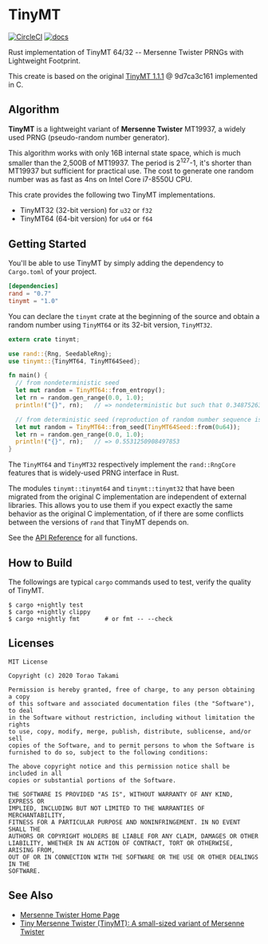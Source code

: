 # TinyMT
[![CircleCI](https://circleci.com/gh/torao/tinymt/tree/master.svg?style=shield)](https://circleci.com/gh/torao/tinymt)
[![docs](https://docs.rs/tinymt/badge.svg)](https://docs.rs/tinymt)

Rust implementation of TinyMT 64/32 -- Mersenne Twister PRNGs with Lightweight Footprint.

This create is based on the original [TinyMT 1.1.1](https://github.com/MersenneTwister-Lab/TinyMT) @ 9d7ca3c161
implemented in C.

## Algorithm

**TinyMT** is a lightweight variant of **Mersenne Twister** MT19937, a widely used PRNG (pseudo-random number generator).

This algorithm works with only 16B internal state space, which is much smaller than the 2,500B of MT19937. The period is
2<sup>127</sup>-1, it's shorter than MT19937 but sufficient for practical use. The cost to generate one random number
was as fast as 4ns on Intel Core i7-8550U CPU.

This crate provides the following two TinyMT implementations.

* TinyMT32 (32-bit version) for `u32` or `f32`
* TinyMT64 (64-bit version) for `u64` or `f64`

## Getting Started

You'll be able to use TinyMT by simply adding the dependency to `Cargo.toml` of your project.

```toml
[dependencies]
rand = "0.7"
tinymt = "1.0"
```

You can declare the `tinymt` crate at the beginning of the source and obtain a random number using `TinyMT64` or its
32-bit version, `TinyMT32`.

```rust
extern crate tinymt;

use rand::{Rng, SeedableRng};
use tinymt::{TinyMT64, TinyMT64Seed};

fn main() {
  // from nondeterministic seed
  let mut random = TinyMT64::from_entropy();
  let rn = random.gen_range(0.0, 1.0);
  println!("{}", rn);   // => nondeterministic but such that 0.3487526381670172

  // from deterministic seed (reproduction of random number sequence is possible)
  let mut random = TinyMT64::from_seed(TinyMT64Seed::from(0u64));
  let rn = random.gen_range(0.0, 1.0);
  println!("{}", rn);   // => 0.5531250908497853
}
```

The `TinyMT64` and `TinyMT32` respectively implement the `rand::RngCore` features that is widely-used PRNG interface in
Rust.

The modules `tinymt::tinymt64` and `tinymt::tinymt32` that have been migrated from the original C implementation are
independent of external libraries. This allows you to use them if you expect exactly the same behavior as the original
C implementation, of if there are some conflicts between the versions of `rand` that TinyMT depends on.

See the [API Reference](https://docs.rs/tinymt) for all functions.

## How to Build

The followings are typical `cargo` commands used to test, verify the quality of TinyMT.

```
$ cargo +nightly test
$ cargo +nightly clippy
$ cargo +nightly fmt       # or fmt -- --check
```

## Licenses

```
MIT License

Copyright (c) 2020 Torao Takami

Permission is hereby granted, free of charge, to any person obtaining a copy
of this software and associated documentation files (the "Software"), to deal
in the Software without restriction, including without limitation the rights
to use, copy, modify, merge, publish, distribute, sublicense, and/or sell
copies of the Software, and to permit persons to whom the Software is
furnished to do so, subject to the following conditions:

The above copyright notice and this permission notice shall be included in all
copies or substantial portions of the Software.

THE SOFTWARE IS PROVIDED "AS IS", WITHOUT WARRANTY OF ANY KIND, EXPRESS OR
IMPLIED, INCLUDING BUT NOT LIMITED TO THE WARRANTIES OF MERCHANTABILITY,
FITNESS FOR A PARTICULAR PURPOSE AND NONINFRINGEMENT. IN NO EVENT SHALL THE
AUTHORS OR COPYRIGHT HOLDERS BE LIABLE FOR ANY CLAIM, DAMAGES OR OTHER
LIABILITY, WHETHER IN AN ACTION OF CONTRACT, TORT OR OTHERWISE, ARISING FROM,
OUT OF OR IN CONNECTION WITH THE SOFTWARE OR THE USE OR OTHER DEALINGS IN THE
SOFTWARE.
```

## See Also

* [Mersenne Twister Home Page](http://www.math.sci.hiroshima-u.ac.jp/~m-mat/MT/mt.html)
* [Tiny Mersenne Twister (TinyMT): A small-sized variant of Mersenne Twister](http://www.math.sci.hiroshima-u.ac.jp/~m-mat/MT/TINYMT/index.html)

